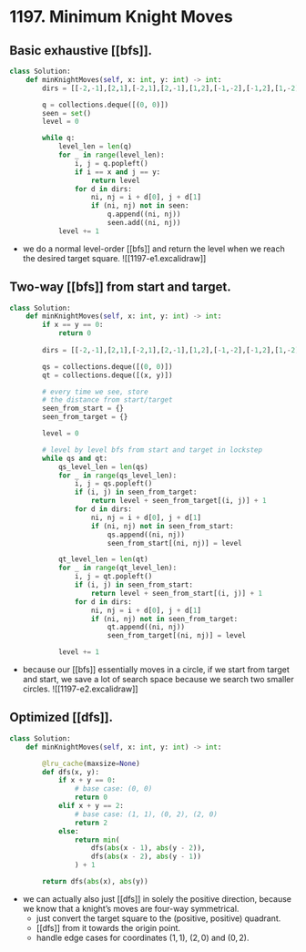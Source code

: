 # 1197. Minimum Knight Moves

## Basic exhaustive [[bfs]].
```python
class Solution:
    def minKnightMoves(self, x: int, y: int) -> int:
        dirs = [[-2,-1],[2,1],[-2,1],[2,-1],[1,2],[-1,-2],[-1,2],[1,-2]]

        q = collections.deque([(0, 0)])
        seen = set()
        level = 0

        while q:
            level_len = len(q)
            for _ in range(level_len):
                i, j = q.popleft()
                if i == x and j == y:
                    return level
                for d in dirs:
                    ni, nj = i + d[0], j + d[1]
                    if (ni, nj) not in seen:
                        q.append((ni, nj))
                        seen.add((ni, nj))
            level += 1
```

- we do a normal level-order [[bfs]] and return the level when we reach the desired target square.
![[1197-e1.excalidraw]]

## Two-way [[bfs]] from start and target.
```python
class Solution:
    def minKnightMoves(self, x: int, y: int) -> int:
        if x == y == 0:
            return 0
            
        dirs = [[-2,-1],[2,1],[-2,1],[2,-1],[1,2],[-1,-2],[-1,2],[1,-2]]

        qs = collections.deque([(0, 0)])
        qt = collections.deque([(x, y)])

        # every time we see, store
        # the distance from start/target
        seen_from_start = {}
        seen_from_target = {}

        level = 0

        # level by level bfs from start and target in lockstep
        while qs and qt:
            qs_level_len = len(qs)
            for _ in range(qs_level_len):
                i, j = qs.popleft()
                if (i, j) in seen_from_target:
                    return level + seen_from_target[(i, j)] + 1
                for d in dirs:
                    ni, nj = i + d[0], j + d[1]
                    if (ni, nj) not in seen_from_start:
                        qs.append((ni, nj))
                        seen_from_start[(ni, nj)] = level

            qt_level_len = len(qt)
            for _ in range(qt_level_len):
                i, j = qt.popleft()
                if (i, j) in seen_from_start:
                    return level + seen_from_start[(i, j)] + 1
                for d in dirs:
                    ni, nj = i + d[0], j + d[1]
                    if (ni, nj) not in seen_from_target:
                        qt.append((ni, nj))
                        seen_from_target[(ni, nj)] = level

            level += 1
```

- because our [[bfs]] essentially moves in a circle, if we start from target and start, we save a lot of search space because we search two smaller circles.
![[1197-e2.excalidraw]]

## Optimized [[dfs]].

```python
class Solution:
    def minKnightMoves(self, x: int, y: int) -> int:

        @lru_cache(maxsize=None)
        def dfs(x, y):
            if x + y == 0:
                # base case: (0, 0)
                return 0
            elif x + y == 2:
                # base case: (1, 1), (0, 2), (2, 0)
                return 2
            else:
                return min(
	                dfs(abs(x - 1), abs(y - 2)),
	                dfs(abs(x - 2), abs(y - 1))
				) + 1

        return dfs(abs(x), abs(y))
```

- we can actually also just [[dfs]] in solely the positive direction, because we know that a knight’s moves are four-way symmetrical.
	- just convert the target square to the (positive, positive) quadrant.
	- [[dfs]] from it towards the origin point.
	- handle edge cases for coordinates $(1,1)$, $(2,0)$ and $(0,2)$.
